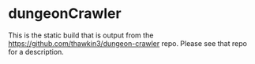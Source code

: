 # dungeonCrawler

This is the static build that is output from the https://github.com/thawkin3/dungeon-crawler repo. Please see that repo for a description.
